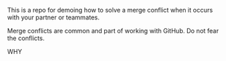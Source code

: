 This is a repo for demoing how to solve a merge conflict when it occurs with your partner or teammates.

Merge conflicts are common and part of working with GitHub. Do not fear the conflicts.

WHY